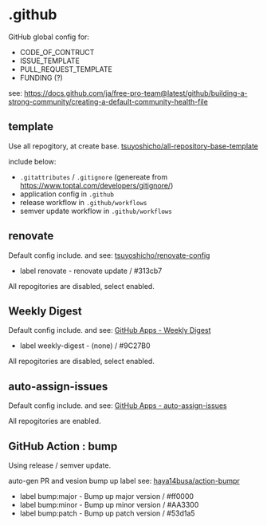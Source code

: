 # .github

GitHub global config for:

- CODE_OF_CONTRUCT
- ISSUE_TEMPLATE
- PULL_REQUEST_TEMPLATE
- FUNDING (?)

see: https://docs.github.com/ja/free-pro-team@latest/github/building-a-strong-community/creating-a-default-community-health-file

## template

Use all repogitory, at create base.
[tsuyoshicho/all-repository-base-template](https://github.com/tsuyoshicho/all-repository-base-template)

include below:

- `.gitattributes` / `.gitignore` (genereate from https://www.toptal.com/developers/gitignore/)
- application config in `.github`
- release workflow in `.github/workflows`
- semver update workflow in `.github/workflows`

## renovate

Default config include.
and see: [tsuyoshicho/renovate-config](https://github.com/tsuyoshicho/renovate-config)

- label renovate - renovate update / #313cb7

All repogitories are disabled, select enabled.

## Weekly Digest

Default config include.
and see: [GitHub Apps - Weekly Digest](https://github.com/apps/weekly-digest)

- label weekly-digest - (none) / #9C27B0

All repogitories are disabled, select enabled.

## auto-assign-issues

Default config include.
and see: [GitHub Apps - auto-assign-issues](https://github.com/apps/auto-assign-issues)

All repogitories are enabled.

## GitHub Action : bump

Using release / semver update.

auto-gen PR and vesion bump up label
see: [haya14busa/action-bumpr](https://github.com/haya14busa/action-bumpr)

- label bump:major - Bump up major version / #ff0000
- label bump:minor - Bump up minor version / #AA3300
- label bump:patch - Bump up patch version / #53d1a5
